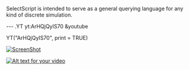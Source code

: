 SelectScript is intended to serve as a general querying language for any kind of discrete simulation.

--- .YT yt:ArHQjQyIS70 &youtube

YT("ArHQjQyIS70", print = TRUE)

[![ScreenShot](https://raw.github.com/GabLeRoux/WebMole/master/ressources/WebMole_Youtube_Video.png)](http://youtu.be/vt5fpE0bzSY)

[![Alt text for your video](http://img.youtube.com/vi/T-D1KVIuvjA/0.jpg)](http://www.youtube.com/watch?v=T-D1KVIuvjA)